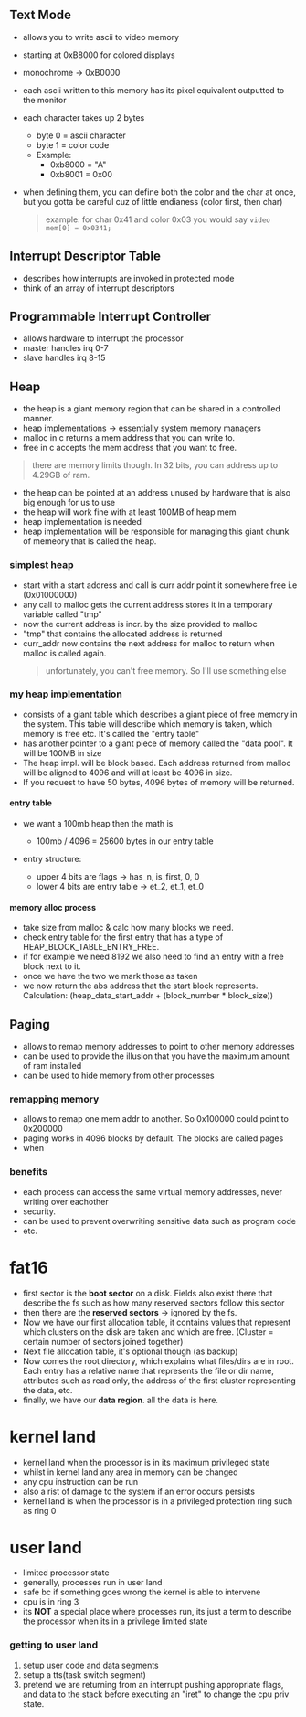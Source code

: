 ## Text Mode

- allows you to write ascii to video memory
- starting at 0xB8000 for colored displays
- monochrome -> 0xB0000
- each ascii written to this memory has its pixel equivalent outputted to the monitor

- each character takes up 2 bytes
  - byte 0 = ascii character
  - byte 1 = color code
  - Example:
    - 0xb8000 = "A"
    - 0xb8001 = 0x00
- when defining them, you can define both the color and the char at once, but you gotta be careful cuz of little endianess (color first, then char)
  > example: for char 0x41 and color 0x03 you would say `video mem[0] = 0x0341;`

## Interrupt Descriptor Table

- describes how interrupts are invoked in protected mode
- think of an array of interrupt descriptors

## Programmable Interrupt Controller

- allows hardware to interrupt the processor
- master handles irq 0-7
- slave handles irq 8-15

## Heap

- the heap is a giant memory region that can be shared in a controlled manner.
- heap implementations -> essentially system memory managers
- malloc in c returns a mem address that you can write to.
- free in c accepts the mem address that you want to free.

> there are memory limits though. In 32 bits, you can address up to 4.29GB of ram.

- the heap can be pointed at an address unused by hardware that is also big enough for us to use
- the heap will work fine with at least 100MB of heap mem
- heap implementation is needed
- heap implementation will be responsible for managing this giant chunk of memeory that is called the heap.

### simplest heap

- start with a start address and call is curr addr point it somewhere free i.e (0x01000000)
- any call to malloc gets the current address stores it in a temporary variable called "tmp"
- now the current address is incr. by the size provided to malloc
- "tmp" that contains the allocated address is returned
- curr_addr now contains the next address for malloc to return when malloc is called again.
  > unfortunately, you can't free memory. So I'll use something else

### my heap implementation

- consists of a giant table which describes a giant piece of free memory in the system. This table will describe which memory is taken, which memory is free etc. It's called the "entry table"
- has another pointer to a giant piece of memory called the "data pool". It will be 100MB in size
- The heap impl. will be block based. Each address returned from malloc will be aligned to 4096 and will at least be 4096 in size.
- If you request to have 50 bytes, 4096 bytes of memory will be returned.

#### entry table

- we want a 100mb heap then the math is

  - 100mb / 4096 = 25600 bytes in our entry table

- entry structure:
  - upper 4 bits are flags -> has_n, is_first, 0, 0
  - lower 4 bits are entry table -> et_2, et_1, et_0

#### memory alloc process

- take size from malloc & calc how many blocks we need.
- check entry table for the first entry that has a type of HEAP_BLOCK_TABLE_ENTRY_FREE.
- if for example we need 8192 we also need to find an entry with a free block next to it.
- once we have the two we mark those as taken
- we now return the abs address that the start block represents. Calculation: (heap_data_start_addr + (block_number \* block_size))

## Paging

- allows to remap memory addresses to point to other memory addresses
- can be used to provide the illusion that you have the maximum amount of ram installed
- can be used to hide memory from other processes

### remapping memory

- allows to remap one mem addr to another. So 0x100000 could point to 0x200000
- paging works in 4096 blocks by default. The blocks are called pages
- when

### benefits

- each process can access the same virtual memory addresses, never writing over eachother
- security.
- can be used to prevent overwriting sensitive data such as program code
- etc.

# fat16

- first sector is the **boot sector** on a disk. Fields also exist there that describe the fs such as how many reserved sectors follow this sector
- then there are the **reserved sectors** -> ignored by the fs.
- Now we have our first allocation table, it contains values that represent which clusters on the disk are taken and which are free. (Cluster = certain number of sectors joined together)
- Next file allocation table, it's optional though (as backup)
- Now comes the root directory, which explains what files/dirs are in root. Each entry has a relative name that represents the file or dir name, attributes such as read only, the address of the first cluster representing the data, etc.
- finally, we have our **data region**. all the data is here.

# kernel land

- kernel land when the processor is in its maximum privileged state
- whilst in kernel land any area in memory can be changed
- any cpu instruction can be run
- also a rist of damage to the system if an error occurs persists
- kernel land is when the processor is in a privileged protection ring such as ring 0

# user land

- limited processor state
- generally, processes run in user land
- safe bc if something goes wrong the kernel is able to intervene
- cpu is in ring 3
- its **NOT** a special place where processes run, its just a term to describe the processor when its in a privilege limited state

### getting to user land

1. setup user code and data segments
2. setup a tts(task switch segment)
3. pretend we are returning from an interrupt pushing appropriate flags, and data to the stack before executing an "iret" to change the cpu priv state.
